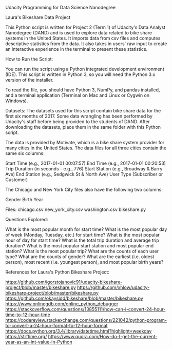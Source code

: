 Udacity Programming for Data Science Nanodegree 

Laura's Bikeshare Data Project

This Python script is written for Project 2 (Term 1) of Udacity's Data Analyst Nanodegree (DAND) and is used to explore data related to bike share systems in the United States. It imports data from csv files and computes descriptive statistics from the data. It also takes in users' raw input to create an interactive experience in the terminal to present these statistics.

How to Run the Script:

You can run the script using a Python integrated development environment (IDE). This script is written in Python 3, so you will need the Python 3.x version of the installer. 

To read the file, you should have Python 3, NumPy, and pandas installed, and a terminal application (Terminal on Mac and Linux or Cygwin on Windows).

Datasets:
The datasets used for this script contain bike share data for the first six months of 2017. Some data wrangling has been performed by Udacity's staff before being provided to the students of DAND. After downloading the datasets, place them in the same folder with this Python script.

The data is provided by Motivate, which is a bike share system provider for many cities in the United States. The data files for all three cities contain the same six columns:

Start Time (e.g., 2017-01-01 00:07:57)
End Time (e.g., 2017-01-01 00:20:53)
Trip Duration (in seconds - e.g., 776)
Start Station (e.g., Broadway & Barry Ave)
End Station (e.g., Sedgwick St & North Ave)
User Type (Subscriber or Customer)

The Chicago and New York City files also have the following two columns:

Gender
Birth Year

Files:
chicago.csv
new_york_city.csv
washington.csv
bikeshare.py

Questions Explored:

What is the most popular month for start time? What is the most popular day of week (Monday, Tuesday, etc.) for start time? What is the most popular hour of day for start time? What is the total trip duration and average trip duration? What is the most popular start station and most popular end station? What is the most popular trip? What are the counts of each user type? What are the counts of gender? What are the earliest (i.e. oldest person), most recent (i.e. youngest person), and most popular birth years?

References for Laura's Python Bikeshare Project:

https://github.com/igorstojanovic91/udacity-bikeshare-project/blob/master/bikeshare.py
https://github.com/xhlow/udacity-bikeshare-project/blob/master/bikeshare.py
https://github.com/okaysidd/bikeshare/blob/master/bikeshare.py
https://www.onlinegdb.com/online_python_debugger
https://stackoverflow.com/questions/13855111/how-can-i-convert-24-hour-time-to-12-hour-time
https://codereview.stackexchange.com/questions/221042/python-program-to-convert-a-24-hour-format-to-12-hour-format
https://docs.python.org/3.4/library/datetime.html?highlight=weekday
https://strftime.org/
https://www.quora.com/How-do-I-get-the-current-year-as-an-int-value-in-Python


